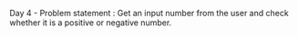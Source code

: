Day 4 - Problem statement : Get an input number from the user and check whether it is a positive or negative number.
